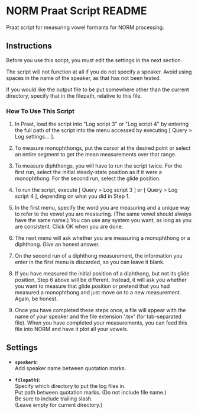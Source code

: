 NORM Praat Script README
========================

Praat script for measuring vowel formants for NORM processing.

Instructions
------------

Before you use this script, you must edit the settings in the next section.

The script will not function at all if you do not specify a speaker.
Avoid using spaces in the name of the speaker, as that has not been tested.

If you would like the output file to be put somewhere other than the current
directory, specify that in the filepath, relative to this file.

### How To Use This Script ###

1. In Praat, load the script into "Log script 3" or "Log script 4" by
   entering the full path of the script into the menu accessed by executing
   [ Query > Log settings... ].

2. To measure monophthongs, put the cursor at the desired point or select an
   entire segment to get the mean measurements over that range.

3. To measure diphthongs, you will have to run the script twice. For the
   first run, select the initial steady-state position as if it were a
   monophthong. For the second run, select the glide position.

4. To run the script, execute [ Query > Log script 3 ] or [ Query > Log
   script 4 ], depending on what you did in Step 1.

5. In the first menu, specify the word you are measuring and a unique way to
   refer to the vowel you are measuring. (The same vowel should always have
   the same name.) You can use any system you want, as long as you are
   consistent. Click OK when you are done.

6. The next menu will ask whether you are measuring a monophthong or a
   diphthong. Give an honest answer.

7. On the second run of a diphthong measurement, the information you enter
   in the first menu is discarded, so you can leave it blank.

8. If you have measured the initial position of a diphthong, but not its
   glide position, Step 6 above will be different. Instead, it will ask you
   whether you want to measure that glide position or pretend that you had
   measured a monophthong and just move on to a new measurement. Again, be
   honest.

9. Once you have completed these steps once, a file will appear with the
   name of your speaker and the file extension '.tsv' (for tab-separated
   file). When you have completed your measurements, you can feed this file
   into NORM and have it plot all your vowels.

Settings
--------

* **`speaker$`:**  
  Add speaker name between quotation marks.

* **`filepath$`:**  
  Specify which directory to put the log files in.  
  Put path between quotation marks. (Do not include file name.)  
  Be sure to include trailing slash.  
  (Leave empty for current directory.)
